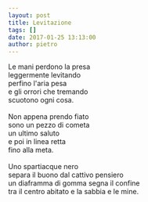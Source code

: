 ```yaml
---
layout: post
title: Levitazione
tags: []
date: 2017-01-25 13:13:00
author: pietro
---
```

Le mani perdono la presa<br/>leggermente levitando<br/>perfino l'aria pesa<br/>e gli orrori che tremando<br/>scuotono ogni cosa.<br/><br/>Non appena prendo fiato<br/>sono un pezzo di cometa<br/>un ultimo saluto<br/>e poi in linea retta<br/>fino alla meta.<br/><br/>Uno spartiacque nero<br/>separa il buono dal cattivo pensiero<br/>un diaframma di gomma segna il confine<br/>tra il centro abitato e la sabbia e le mine.
